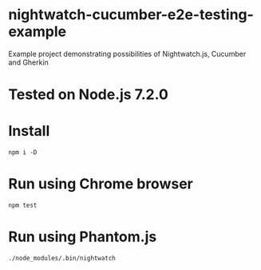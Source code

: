 # nightwatch-cucumber-e2e-testing-example
Example project demonstrating possibilities of Nightwatch.js, Cucumber and Gherkin

# Tested on Node.js 7.2.0

# Install
```npm i -D```

# Run using Chrome browser
```npm test```

# Run using Phantom.js
`./node_modules/.bin/nightwatch`
